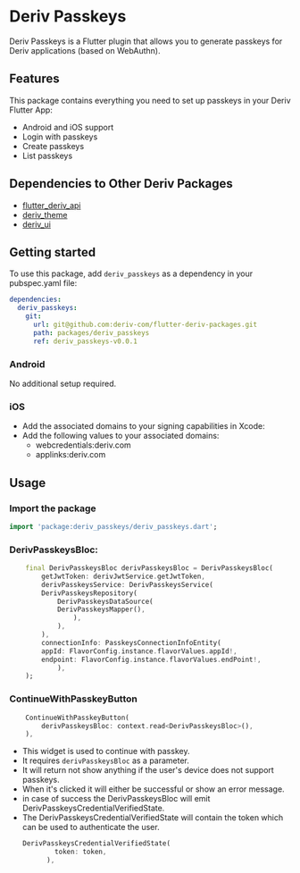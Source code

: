 # Deriv Passkeys

Deriv Passkeys is a Flutter plugin that allows you to generate passkeys for Deriv applications (based on WebAuthn).

## Features

This package contains everything you need to set up passkeys in your Deriv Flutter App:

* Android and iOS support
* Login with passkeys
* Create passkeys
* List passkeys

## Dependencies to Other Deriv Packages

* [flutter_deriv_api](https://github.com/deriv-com/flutter-deriv-api)
* [deriv_theme](https://github.com/regentmarkets/flutter-deriv-packages/tree/master/packages/deriv_theme)
* [deriv_ui](https://github.com/regentmarkets/flutter-deriv-packages/tree/master/packages/deriv_ui)

## Getting started

To use this package, add `deriv_passkeys` as a dependency in your pubspec.yaml file:

```yaml
dependencies:
  deriv_passkeys:
    git:
      url: git@github.com:deriv-com/flutter-deriv-packages.git
      path: packages/deriv_passkeys
      ref: deriv_passkeys-v0.0.1
```

### Android

No additional setup required.

### iOS

- Add the associated domains to your signing capabilities in Xcode:
- Add the following values to your associated domains:
  - webcredentials:deriv.com
  - applinks:deriv.com


## Usage

### Import the package

```dart
import 'package:deriv_passkeys/deriv_passkeys.dart';
```

### DerivPasskeysBloc:

```dart
    final DerivPasskeysBloc derivPasskeysBloc = DerivPasskeysBloc(
        getJwtToken: derivJwtService.getJwtToken,
        derivPasskeysService: DerivPasskeysService(
        DerivPasskeysRepository(
            DerivPasskeysDataSource(
            DerivPasskeysMapper(),
                ),
            ),
        ),
        connectionInfo: PasskeysConnectionInfoEntity(
        appId: FlavorConfig.instance.flavorValues.appId!,
        endpoint: FlavorConfig.instance.flavorValues.endPoint!,
            ),
    );
```

### ContinueWithPasskeyButton

```dart
    ContinueWithPasskeyButton(
        derivPasskeysBloc: context.read<DerivPasskeysBloc>(),
    ),
```

- This widget is used to continue with passkey.
- It requires `derivPasskeysBloc` as a parameter.
- It will return not show anything if the user's device does not support passkeys.
- When it's clicked it will either be successful or show an error message.
- in case of success the DerivPasskeysBloc will emit DerivPasskeysCredentialVerifiedState.
- The DerivPasskeysCredentialVerifiedState will contain the token which can be used to authenticate the user.
    ```dart
    DerivPasskeysCredentialVerifiedState(
            token: token,
          ),
    ```



    



